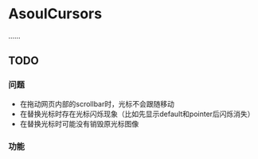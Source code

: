 # AsoulCursors

……

## TODO

### 问题

* 在拖动网页内部的scrollbar时，光标不会跟随移动
* 在替换光标时存在光标闪烁现象（比如先显示default和pointer后闪烁消失）
* 在替换光标时可能没有销毁原光标图像

### 功能
